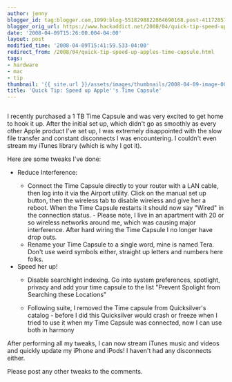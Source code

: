 ```yaml
---
author: jenny
blogger_id: tag:blogger.com,1999:blog-5518298822864690168.post-4117285724062178887
blogger_orig_url: https://www.hackaddict.net/2008/04/quick-tip-speed-up-apples-time-capsule.html
date: '2008-04-09T15:26:00.004-04:00'
layout: post
modified_time: '2008-04-09T15:41:59.533-04:00'
redirect_from: /2008/04/quick-tip-speed-up-apples-time-capsule.html
tags:
- hardware
- mac
- tip
thumbnail: '{{ site.url }}/assets/images/thumbnails/2008-04-09-image-0000.jpg'
title: 'Quick Tip: Speed up Apple''s Time Capsule'
---
```


<img alt="" border="0" id="BLOGGER_PHOTO_ID_5187332800361517362" src="{{ site.url }}/assets/images/posts/2008-04-09-image-0000.jpg" style="margin: 0px auto 10px; display: block; text-align: center; "/>

I recently purchased a 1 TB Time Capsule and was very excited to get home to hook it up.  After the initial set up, which didn't go as smoothly as every other Apple product I've set up, I was extremely disappointed with the slow file transfer and constant disconnects I was encountering.  I couldn't even stream my iTunes library (which is why I got it).



Here are some tweaks I've done:

<ul><li>Reduce Interference:

</li><ul><li>Connect the Time Capsule directly to your router with a LAN cable, then log into it via the Airport utility.  Click on the manual set up button, then the wireless tab to disable wireless and give her a reboot.  When the Time Capsule restarts it should now say "Wired" in the connection status. - Please note, I live in an apartment with 20 or so wireless networks around me, which was causing major interference.  After hard wiring the Time Capsule I no longer have drop outs.</li><li>Rename your Time Capsule to a single word, mine is named Tera. Don't use weird symbols either, straight up letters and numbers here folks.</li></ul><li>Speed her up!

</li><ul><li>Disable searchlight indexing.  Go into system preferences, spotlight, privacy and add your time capsule to the list "Prevent Spolight from Searching these Locations"</li></ul><ul><li>Following suite, I removed the Time capsule from Quicksilver's catalog - before I did this Quicksilver would crash or freeze when I tried to use it when my Time Capsule was connected, now I can use both in harmony</li></ul></ul>After performing all my tweaks, I can now stream iTunes music and videos and quickly update my iPhone and iPods!  I haven't had any disconnects either.



Please post any other tweaks to the comments.